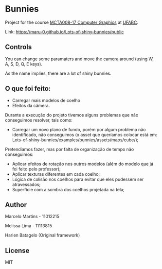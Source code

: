 # Bunnies

Project for the course [MCTA008-17 Computer Graphics](http://professor.ufabc.edu.br/~harlen.batagelo/cg/) at [UFABC](https://www.ufabc.edu.br/).

Link: https://maru-0.github.io/Lots-of-shiny-bunnies/public

## Controls
You can change some paramaters and move the camera around (using W, A, S, D, Q, E keys).

As the name implies, there are a lot of shiny bunnies.

## O que foi feito:
- Carregar mais modelos de coelho
- Efeitos da câmera.

Durante a execução do projeto tivemos alguns problemas que não conseguimos resolver, tais como:
- Carregar um novo plano de fundo, porém por algum problema não identificado, não conseguimos (o asset que queríamos colocar está em: Lots-of-shiny-bunnies/examples/bunnies/assets/maps/cube/);

Pretendíamos fazer, mas por falta de organização de tempo não conseguimos:
- Aplicar efeitos de rotação nos outros modelos (além do modelo que já foi feito pelo professor);
- Aplicar texturas diferentes em cada coelho;
- Lógica de colisão nos coelhos para evitar que eles pudessem ser atravessados;
- Superfície com a sombra dos coelhos projetada na tela;


## Author
Marcelo Martins - 11012215

Melissa Lima - 11113815

Harlen Batagelo (Original framework)

## License

MIT
